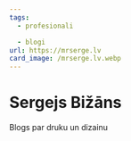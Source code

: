 ```yaml
---
tags:
  - profesionali

  - blogi
url: https://mrserge.lv
card_image: /mrserge.lv.webp
---
```


# Sergejs Bižāns

Blogs par druku un dizainu
